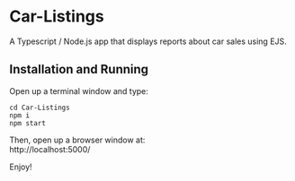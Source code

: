 # Car-Listings
A Typescript / Node.js app that displays reports about car sales using EJS.  
  
## Installation and Running
Open up a terminal window and type:  
```git clone https://github.com/DrGooseman/Car-Listings.git  
cd Car-Listings  
npm i  
npm start
```  
Then, open up a browser window at:  
http://localhost:5000/  
  
Enjoy!  
